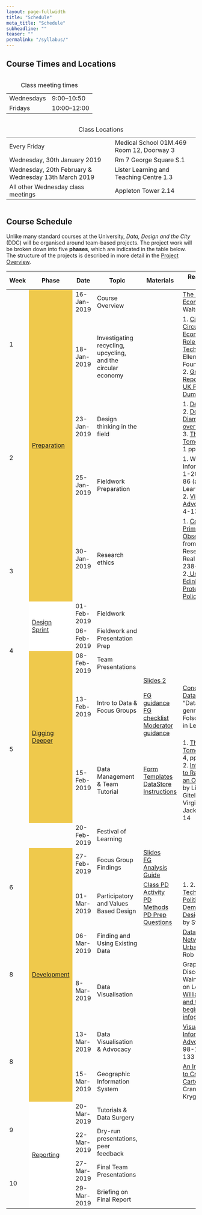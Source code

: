 ```yaml
---
layout: page-fullwidth
title: "Schedule"
meta_title: "Schedule"
subheadline: ""
teaser: ""
permalink: "/syllabus/"
---
```


 <h2>Course Times and Locations</h2>


 <div class="row">
    <div class="small-12 large-6 text-center columns">
        <table>
            <caption>Class meeting times</caption>
            <tr>
                <td>Wednesdays</td>
                <td>9:00&ndash;10:50</td>
            </tr>
            <tr>
                <td>Fridays</td>
                <td>10:00&ndash;12:00</td>
            </tr>
        </table>
    </div>

 <div class="small-12 large-6 text-center columns">
    <table>
        <caption>Class Locations</caption>
        <tr>
            <td>Every Friday</td>
            <td>Medical School 01M.469 Room 12, Doorway 3</td>
        </tr>
        <tr>
            <td>Wednesday, 30th January 2019</td>
            <td>Rm 7 George Square S.1</td>
        </tr>
        <tr>
            <td>Wednesday, 20th February & Wednesday 13th March 2019</td>
            <td>Lister Learning and Teaching Centre 1.3</td>
        </tr>
        <tr>
            <td>All other Wednesday class meetings</td>
            <td>Appleton Tower 2.14</td>
        </tr>
    </table>
</div>

<div class="t30">

<h2><a name="weekbyweek"></a>Course Schedule</h2>  

<p>
    Unlike many standard
    courses at the University, <i>Data, Design and the City</i> (DDC) will be
    organised around team-based projects. The project work will be broken down into
    five <b>phases</b>, which are indicated in the table below. The structure of
    the projects is described in more detail in the <a href="{{ site.baseurl
}}/project_overview/">Project Overview</a>.
</p>


</div>

<div class="t30">
    <table class="table">
        <thead>
            <tr>
                <th>Week</th>
                <th width="150px">Phase</th>
                <th width="100px">Date</th>
                <th>Topic</th>
                <th>Materials</th>
                <th>Read/Watch before</th>
            </tr>
        </thead>
        <tbody>
            <tr>
                <td rowspan="2">1</td>
                <td rowspan="5" valign="middle" bgcolor="#EFC94C">
                    <p class="teaser"><a href="{{ site.baseurl }}/preparation/">Preparation</a></p>
                </td>
                <td>16-Jan-2019</td>
                <td>Course Overview</td>
                <td>&nbsp;</td>
                <td><a href="https://www.nature.com/news/the-circular-economy-1.19594">The Circular Economy</a> by Walter R. Sahel</td>
            </tr>
            <tr>
                <td>18-Jan-2019</td>
                <td>Investigating recycling,<br />upcycling, and the circular economy</td>
                <td>&nbsp;</td>
                <td>1. <a href="https://www.ellenmacarthurfoundation.org/assets/downloads/Cities-in-the-Circular-Economy-The-Role-of-Digital-Tech.pdf">Cities in the Circular Economy - the Role of Digital Tech</a> by the Ellen MacArthur Foundation.<br />
                    2. <a href="https://unearthed.greenpeace.org/2018/10/21/uk-household-plastics-found-in-illegal-dumps-in-malaysia/">Greenpeace Report on Illegal UK Plastics Dumping</a></td>
            </tr>
            <tr>
                <td rowspan="2">2</td>
                <td>23-Jan-2019</td>
                <td>Design thinking in the field</td>
                <td>&nbsp;</td>
                <td>1. <a href="https://youtu.be/JF2xaxjrQ7g">Design Video</a><br />
                    2. <a href="http://www.thecreativeindustries.co.uk/uk-creative-overview/news-and-views/view-what-is-design-and-why-it-matters">Double Diamond overview</a><br />
                    3. <a href="https://www.scribd.com/document/384155848/The-City-of-Tomorrow-Sensors-Networks-Hackers-And-the-Future-of-Urban-Life">The City of Tomorrow</a> - Ch. 1 pp. 3-13
                </td>
            </tr>
            <tr>
                <td>25-Jan-2019</td>
                <td>Fieldwork Preparation</td>
                <td>&nbsp;</td>
                <td>1. Waste is Information pp. 1-20 and 53-86 (access on Learn)<br />2. <a href="https://visualisingadvocacy.org/sites/drawingbynumbers.ttc.io/files/VIFA_singlepage_large.pdf">Visualising Advocacy</a> pp. 4-13, 23-31</td>
            </tr>
            <tr>
                <td rowspan="2">3</td>
                <td>30-Jan-2019</td>
                <td>Research ethics</td>
                <td>&nbsp;</td>
                <td>1. <a href="https://discovered.ed.ac.uk/primo-explore/fulldisplay?docid=44UOE_ALMA51135476460002466&amp=&amp=&amp=&amp=&amp=&amp=&amp=&amp=&amp=&amp=&amp=&amp=&amp=&context=L&vid=44UOE_VU2&lang=en_US&search_scope=default_scope&adaptor=Local%20Search%20Engine&isFrbr=true&tab=default_tab&query=any,contains,doing%20research%20in%20the%20real%20world%20gray&sortby=date&facet=frbrgroupid,include,1311147115&offset=0">Collecting Primary Data: Observation</a>, from Doing Research in the Real World, pp 238-261.<br />2.<a href="https://www.ed.ac.uk/records-management/policy/data-protection"> University of Edinburgh Data Protection Policy</a></td>
            </tr>
            <tr>
                <td rowspan="2" valign="middle" bgcolor="#FFF">
                    <p class="teaser"><a href="{{ site.baseurl }}/sprint/">Design Sprint</a></p>
                </td>
                <td>01-Feb-2019</td>
                <td>Fieldwork</td>
                <td>&nbsp;</td>
                <td>&nbsp;</td>
            </tr>
            <tr>
                <td rowspan="2">4</td>
                <td>06-Feb-2019</td>
                <td>Fieldwork and Presentation Prep</td>
                <td></td>
                <td>&nbsp;</td>
            </tr>
            <tr>
                <td rowspan="3" valign="middle" bgcolor="#EFC94C">
                    <p class="teaser"><a href="{{ site.baseurl }}/digging_deeper/">Digging Deeper</a></p>
                </td>
                <td>08-Feb-2019</td>
                <td>Team Presentations</td>
                <td>
                </td>
                <td>&nbsp;</td>
            </tr>
            <tr>
                <td rowspan="2">5</td>
                <td>13-Feb-2019</td>
                <td>Intro to Data &amp; Focus Groups</td>
                <td><a href="{{ site.baseurl }}/course_docs/focus_group_slides.pdf" target="_blank">Slides 2</a><br />
                    <br /><a href="{{ site.baseurl }}/course_docs/DDS_focus_groups_guidance.pdf" target="_blank">FG guidance</a><br />
                    <a href="{{ site.baseurl }}/course_docs/DDS_focus_groups_checklist.pdf" target="_blank">FG checklist</a><br />
                    <a href="{{ site.baseurl }}/course_docs/DDS_moderator_guidance.pdf" target="_blank">Moderator guidance</a>
                </td>
                <td><a href="http://methods.sagepub.com.ezproxy.is.ed.ac.uk/base/download/BookChapter/the-data-revolution/n1.xml">Conceptualising Data</a> by Kitchin <br/> “Database as genre" by Ed Folsom (access in Learn)
                </td>
            </tr>
            <tr>
                <td>15-Feb-2019</td>
                <td>Data Management &amp; Team Tutorial</td>
                <td><a href="{{ site.baseurl }}/form_templates#focus_group_templates">Form Templates</a><br />
                    <a href="{{ site.baseurl }}/data_store">DataStore Instructions</a></td>
                <td>1. <a href="https://www.scribd.com/document/384155848/The-City-of-Tomorrow-Sensors-Networks-Hackers-And-the-Future-of-Urban-Life">The City of Tomorrow</a>, ch. 4, pp. 43-56<br />
                    2. <a href="https://raley.english.ucsb.edu/wp-content/Engl800/RawData-excerpts.pdf">Introduction to Raw Data is an Oxymoron</a> by Lisa Gitelman and Virginia Jackson, pp 1-14</td>
            </tr>
            <tr>
                <td>&nbsp;</td>
                <td>&nbsp;</td>
                <td>20-Feb-2019</td>
                <td>Festival of Learning</td>
                <td>&nbsp;</td>
                <td>&nbsp;</td>
            </tr>
            <tr>
                <td rowspan="2">6</td>
                <td rowspan="6" valign="middle" bgcolor="#EFC94C">
                    <p class="teaser"><a href="{{ site.baseurl }}/development/">Development</a></p>
                </td>
                <td>27-Feb-2019</td>
                <td>Focus Group Findings</td>
                <td><a href="{{ site.baseurl }}/course_docs/FocusGroup_Analysis_slides.pdf" target="_blank">    Slides</a><br />
                    <a href="{{ site.baseurl }}/course_docs/analysis_session_instructions.pdf" target="_blank">FG Analysis Guide</a>
                </td>
                <td>&nbsp;</td>
            </tr>
            <tr>
                <td>01-Mar-2019</td>
                <td>Participatory and Values Based Design</td>
                <td><a href="{{ site.baseurl }}/course_docs/PD_class_activity_handout.pdf">Class PD Activity</a><br />
                    <a href="{{ site.baseurl }}/course_docs/PD_methods_table_final.pdf" target="_blank">PD Methods</a><br />
                    <a href="{{ site.baseurl }}/course_docs/PD_prep_questions.pdf" target="_blank">PD Prep Questions</a></td>
                <td>1. <Participatory Design for, with and by communities, by DiSalvo, Clement, and Pipek (access through Learn)<br/>2. <a href="https://www.researchgate.net/publication/306107677_From_the_Technical_to_the_Political_Democratizing_Design_Thinking">From the Technical to the Political: Democratizing Design Thinking</a> by Staten et al.</td>
            </tr>
            <tr>            
                <td rowspan="2">8</td>
                <td>06-Mar-2019</td>
                <td>Finding and Using Existing Data</td>
                <td>&nbsp;</td>
                <td><a href="https://papers.ssrn.com/sol3/papers.cfm?abstract_id=2641802">Data-Driven, Networked Urbanism</a> by Rob Kitchin</td>
            </tr>
            <tr>
                <td>8-Mar-2019</td>
                <td>Data Visualisation</td>
                <td>&nbsp;</td>
                <td>Graphic Discovery by Wainer (access on Learn)<br/><a href="http://scihi.org/william-playfair-and-the-beginnings-of-infographics/">William Playfair and the beginnings of infographics</a></td>
            </tr>
            <tr>
                <td rowspan="2">8</td>
                <td>13-Mar-2019</td>
                <td>Data Visualisation &amp; Advocacy</td>
                <td>&nbsp;</td>
                <td><a href="https://visualisingadvocacy.org/sites/drawingbynumbers.ttc.io/files/VIFA_singlepage_small.pdf">Visualising Information for Advocacy</a> pp. 98-116, 130-133</td>
            </tr>
            <tr>
                <td>15-Mar-2019</td>
                <td>Geographic Information System</td>
                <td>&nbsp;</td>
                <td><a href="https://acme-journal.org/index.php/acme/article/view/723">An Introduction to Critical Cartography</a> by Crampton and Krygier</td>
            </tr>
            <tr>
                <td rowspan="2">9</td>
                <td rowspan="4" valign="middle" bgcolor="#FFF">
                    <p class="teaser"><a href="{{ site.baseurl }}/reporting/">Reporting</a></p>
                </td>
                <td>20-Mar-2019</td>
                <td>Tutorials &amp; Data Surgery</td>
                <td>&nbsp;</td>
                <td>&nbsp;</td>
            </tr>
            <tr>
                <td>22-Mar-2019</td>
                <td>Dry-run presentations, peer feedback</td>
                <td>&nbsp;</td>
                <td>&nbsp;</td>
            </tr>
            <tr>
                <td rowspan="2">10</td>
                <td>27-Mar-2019</td>
                <td>Final Team Presentations</td>
                <td>&nbsp;</td>
                <td>&nbsp;</td>
            </tr>
            <tr>
                <td>29-Mar-2019</td>
                <td>Briefing on Final Report</td>
                <td>&nbsp;</td>
                <td>&nbsp;</td>
            </tr>
        </tbody>
    </table>
</div>


 

